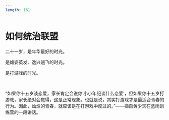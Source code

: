 ```yaml
---
length: 161
---
```


# 如何统治联盟

二十一岁，是年华最好的时光。

是雄姿英发、逸兴遄飞的时光。

是打游戏的时光。

<br>

“如果你十五岁谈恋爱，家长肯定会说你‘小小年纪谈什么恋爱’，但如果你十五岁打游戏，家长绝对会觉得，这是正常现象。也就是说，其实打游戏才是最适合青春的行为。因此，灿烂的青春，就应该是在打游戏中度过的。”——摘自黄少天在蓝雨训练营的一段讲话。

<br>

